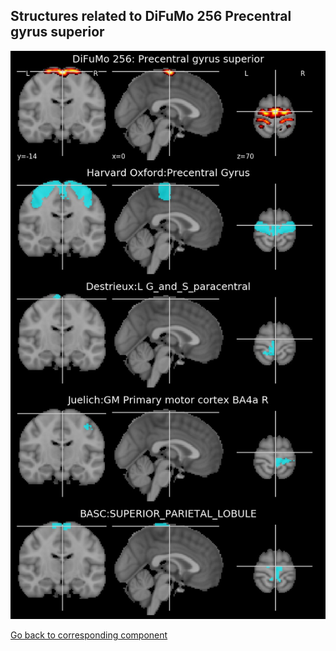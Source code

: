 


## Structures related to DiFuMo 256 Precentral gyrus superior

![152](152.jpg "Structures related to DiFuMo 256 Precentral gyrus superior")

[Go back to corresponding component](https://parietal-inria.github.io/DiFuMo/256/html/152.html)